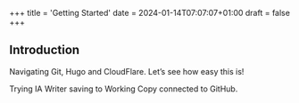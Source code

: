 +++
title = 'Getting Started'
date = 2024-01-14T07:07:07+01:00
draft = false
+++
## Introduction

Navigating Git, Hugo and CloudFlare. Let’s see how easy this is!

Trying IA Writer saving to Working Copy connected to GitHub.